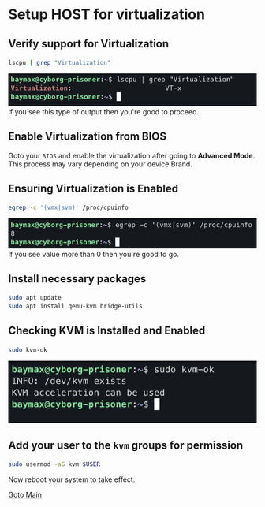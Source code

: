 # Setup HOST for virtualization
## Verify support for Virtualization

```bash
lscpu | grep "Virtualization"
```

![verification_for_virtualization_support](../Images/check_virtualization_support.png)
If you see this type of output then you're good to proceed.
## Enable Virtualization from BIOS
Goto your `BIOS` and enable the virtualization after going to **Advanced Mode**.  This process may vary depending on your device Brand.
## Ensuring Virtualization is Enabled

```bash
egrep -c '(vmx|svm)' /proc/cpuinfo
```

![ensuring_virtualization_is_enabled](../Images/ensuring_virtualization_is_enabled.png)
If you see value more than 0 then you're good to go.
## Install necessary packages

```bash
sudo apt update
sudo apt install qemu-kvm bridge-utils 
```
## Checking KVM is Installed and Enabled

```bash
sudo kvm-ok
```

![kvm-ok](../Images/kvm-ok.png)
## Add your user to the  `kvm` groups for permission

```bash
sudo usermod -aG kvm $USER
```

Now reboot your system to take effect.

[Goto Main](../README.md)

